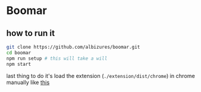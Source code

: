 # Boomar

## how to run it
```sh
git clone https://github.com/albizures/boomar.git
cd boomar
npm run setup # this will take a will
npm start
```

last thing to do it's load the extension (`./extension/dist/chrome`) in chrome manually like [this](https://developer.chrome.com/extensions/getstarted)

